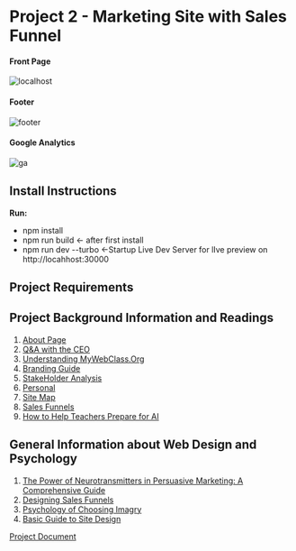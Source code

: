 # Project 2 - Marketing Site with Sales Funnel

#### Front Page
![localhost](/public/images/localhost.png)

#### Footer
![footer](/public/images/footer.png)

#### Google Analytics
![ga](/public/images/ga.png)

## Install Instructions
**Run:**
- npm install
- npm run build <- after first install
- npm run dev --turbo <-Startup Live Dev Server for lIve preview on http://locahhost:30000

## Project Requirements

## Project Background Information and Readings
1. [About Page](https://docs.google.com/document/d/1zdfk3Xv5A6ZEB9_Dirsp2S40j_xxixx7H-852GwuJm8/edit?usp=sharing)
2. [Q&A with the CEO](https://docs.google.com/document/d/1vWYgV5UuvFydIOmTDrsbWnwTd1jGx672zF5mli2kYVo/edit?usp=sharing)
3. [Understanding MyWebClass.Org](https://docs.google.com/document/d/17SNVdldHg7HZ9FNCk6rsbEELPK7VFTGlcuUFwe2qU44/edit?usp=sharing)
4. [Branding Guide](https://docs.google.com/document/d/1CFXvTdJ4FbkBQct1IivtCA7BbxyzqxEwl3Em6h12w80/edit?usp=sharing)
5. [StakeHolder Analysis](https://docs.google.com/document/d/1KeLZfoEow-hk7sujJgPSIv_CHkoqyxxwlrE9esS-3Dk/edit?usp=sharing)
6. [Personal](https://docs.google.com/document/d/1Qfrijt1TrhPRvt-YGdxPGtDK3mQr1cHIucmwldslOrA/edit?usp=sharing)
7. [Site Map](https://docs.google.com/document/d/1tki2gLEjsL5DQkJdR4Rj64h-EJcXyiRJRqv7HPV6p5E/edit?usp=share_link)
8. [Sales Funnels](https://docs.google.com/document/d/1_mj84xpeH81Gcr6JB_BifETivjPqIBERfTwloUS6pGM/edit?usp=sharing)
9. [How to Help Teachers Prepare for AI](https://docs.google.com/document/d/1_dKcZSLGb1CJCL5hDH4XjddbOIS6FXfiK09Q-VxlbcU/edit?usp=sharing)

## General Information about Web Design and Psychology
1. [The Power of Neurotransmitters in Persuasive Marketing: A Comprehensive Guide](https://docs.google.com/document/d/1Zr-jfcEDxAEyAwd1jlHSwbCts0M4xio0CNhmz8EPQVY/edit?usp=sharing)
2. [Designing Sales Funnels](https://docs.google.com/document/d/1bON9Fgsrc2BANQDUHRIlSeJ6YTj9_mldkFvislsEOVc/edit?usp=sharing)
3. [Psychology of Choosing Imagry](https://docs.google.com/document/d/1Akh9jTF99qhYRxH76-0Yqi-n8hSZaUopjIXlVU4BEh8/edit?usp=sharing)
4. [Basic Guide to Site Design](https://docs.google.com/document/d/12MJX-1WtigTNx4sGdUmQWOoIRYd0K1FbFF4iqIpXyQw/edit?usp=sharing)

[Project Document](https://docs.google.com/document/d/1yFSBTO-NJx8L_fVInltIbFbVo1vh4jbyIZIlquLREvk/edit?usp=sharing)
